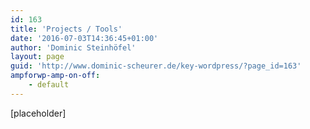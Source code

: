 ```yaml
---
id: 163
title: 'Projects / Tools'
date: '2016-07-03T14:36:45+01:00'
author: 'Dominic Steinhöfel'
layout: page
guid: 'http://www.dominic-scheurer.de/key-wordpress/?page_id=163'
ampforwp-amp-on-off:
    - default
---
```


\[placeholder\]